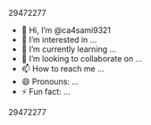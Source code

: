29472277
- 👋 Hi, I’m @ca4sami9321
- 👀 I’m interested in ...
- 🌱 I’m currently learning ...
- 💞️ I’m looking to collaborate on ...
- 📫 How to reach me ...
- 😄 Pronouns: ...
- ⚡ Fun fact: ...

<!---
ca4sami9321/ca4sami9321 is a ✨ special ✨ repository because its `README.md` (this file) appears on your GitHub profile.
You can click the Preview link to take a look at your changes.
--->29472277
